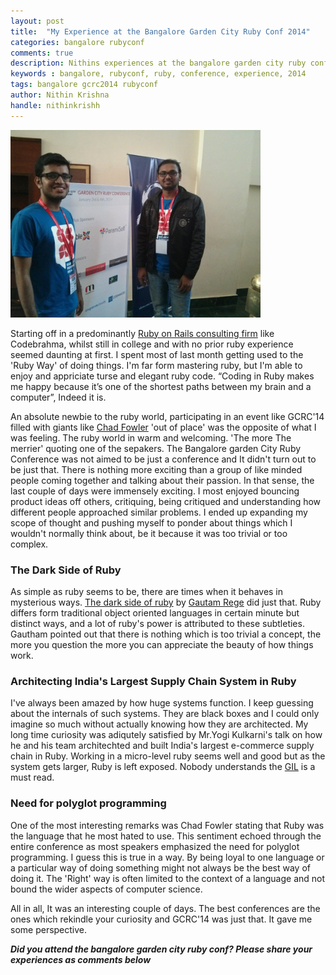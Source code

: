 ```yaml
---
layout: post
title:  "My Experience at the Bangalore Garden City Ruby Conf 2014"
categories: bangalore rubyconf
comments: true
description: Nithins experiences at the bangalore garden city ruby conf.
keywords : bangalore, rubyconf, ruby, conference, experience, 2014
tags: bangalore gcrc2014 rubyconf
author: Nithin Krishna
handle: nithinkrishh
---
```


<img src="/images/yuvaatgcrc.jpg" alt="Yuvaraja of Codebrahma at Bangalore garden City Ruby Conference" style="text-align:center;width: 400px;"/>
 
Starting off in a predominantly [Ruby on Rails consulting firm](http://codebrahma.com) like Codebrahma, whilst still in college and with no prior ruby experience seemed daunting at first. I spent most of last month getting used to the 'Ruby Way' of doing things. I'm far form mastering ruby, but I'm able to enjoy and appriciate turse and elegant ruby code. “Coding in Ruby makes me happy because it’s one of the shortest paths between my brain and a computer”, Indeed it is.


An absolute newbie to the ruby world, participating in an event like GCRC'14 filled with giants like [Chad Fowler](http://twitter.com/chadfowler)  'out of place' was the opposite of what I was feeling. The ruby world in warm and welcoming. 'The more The merrier' quoting one of the sepakers. The Bangalore garden City Ruby Conference was not aimed to be just a conference and It didn't turn out to be just that. There is nothing more exciting than a group of like minded people coming together and talking about their passion. In that sense, the last couple of days were immensely exciting. I most enjoyed bouncing product ideas off others, critiquing, being critiqued and understanding how different people approached similar problems. I ended up expanding my scope of thought and pushing myself to ponder about things which I wouldn't normally think about, be it because it was too trivial or too complex.

### The Dark Side of Ruby

As simple as ruby seems to be, there are times when it behaves in mysterious ways. [The dark side of ruby](http://www.slideshare.net/gautamrege/gcrc-2014-the-dark-side-of-ruby-29681735) by [Gautam Rege](http://twitter.com/gautamrege) did just that. Ruby differs form traditional object oriented languages in certain minute but distinct ways, and a lot of ruby's power is attributed to these subtleties. Gautham pointed out that there is nothing which is too trivial a concept, the more you question the more you can appreciate the beauty of how things work.

### Architecting India's Largest Supply Chain System in Ruby

I've always been amazed by how huge systems function. I keep guessing about the internals of such systems. They are black boxes and I could only imagine so much without actually knowing how they are architected. My long time curiosity was adiqutely satisfied by Mr.Yogi Kulkarni's talk on how he and his team architechted and built India's largest e-commerce supply chain in Ruby. Working in a micro-level ruby seems well and good but as the system gets larger, Ruby is left exposed. Nobody understands the [GIL](http://www.jstorimer.com/blogs/workingwithcode/8085491-nobody-understands-the-gil) is a must read.

### Need for polyglot programming

One of the most interesting remarks was Chad Fowler stating that Ruby was the language that he most hated to use. This sentiment echoed through the entire conference as most speakers emphasized the need for polyglot programming. I guess this is true in a way. By being loyal to one language or a particular way of doing something might not always be the best way of doing it. The 'Right' way is often limited to the context of a language and not bound the wider aspects of computer science.

All in all, It was an interesting couple of days. The best conferences are the ones which rekindle your curiosity and GCRC'14 was just that. It gave me some perspective.


***Did you attend the bangalore garden city ruby conf? Please share your
experiences as comments below***
